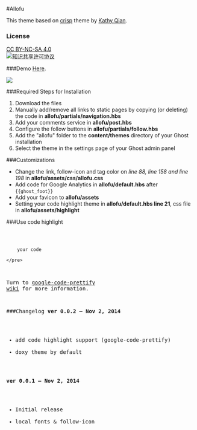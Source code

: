 #Allofu

This theme based on [crisp](https://github.com/kathyqian/crisp-ghost-theme) theme by [Kathy Qian](http://kathyqian.com).

### License
[CC BY-NC-SA 4.0](http://creativecommons.org/licenses/by-nc-sa/4.0/)<br/>
<a rel="license" href="http://creativecommons.org/licenses/by-nc-sa/4.0/"><img alt="知识共享许可协议" style="border-width:0" src="https://i.creativecommons.org/l/by-nc-sa/4.0/88x31.png" /></a><br/>

###Demo
[Here](https://memo.ink).

![](http://i60.tinypic.com/10oh0n6.png)

###Required Steps for Installation
1. Download the files
2. Manually add/remove all links to static pages by copying (or deleting) the code in **allofu/partials/navigation.hbs**
3. Add your comments service in **allofu/post.hbs**
4. Configure the follow buttons in **allofu/partials/follow.hbs**
5. Add the "allofu" folder to the **content/themes** directory of your Ghost installation
6. Select the theme in the settings page of your Ghost admin panel

###Customizations
* Change the link, follow-icon and tag color on *line 88, line 158 and line 198* in **allofu/assets/css/allofu.css**
* Add code for Google Analytics in **allofu/default.hbs** after `{{ghost_foot}}`
* Add your favicon to **allofu/assets**
* Setting your code highlight theme in **allofu/default.hbs line 21**, css file in **allofu/assets/highlight**

###Use code highlight
    <pre class="prettyprint">

        your code

    </pre>
Turn to [google-code-prettify wiki](https://code.google.com/p/google-code-prettify/wiki/GettingStarted) for more information.

###Changelog
**ver 0.0.2  &mdash; Nov 2, 2014**
 * add code highlight support (google-code-prettify)
 * doxy theme by default

**ver 0.0.1  &mdash; Nov 2, 2014**

 * Initial release
 * local fonts & follow-icon
